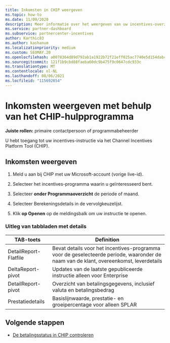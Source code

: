 ```yaml
---
title: Inkomsten in CHIP weergeven
ms.topic: how-to
ms.date: 11/09/2020
description: Meer informatie over het weergeven van uw incentives-overzicht en inkomsten in het hulpprogramma CHIP (Channel Incentives Platform).
ms.service: partner-dashboard
ms.subservice: partnercenter-incentives
author: Karthic83
ms.author: kashanum
ms.localizationpriority: medium
ms.custom: SEOMAY.20
ms.openlocfilehash: a0078364d89d792ab1a1922b72f21eff025ac7740e5d154dabc606bf3b1010d2
ms.sourcegitcommit: 121f1b9cbd88faeba60dc9b475f9c0647cdc933c
ms.translationtype: MT
ms.contentlocale: nl-NL
ms.lasthandoff: 08/06/2021
ms.locfileid: "115692854"
---
```

# <a name="view-earnings-using-the-chip-tool"></a>Inkomsten weergeven met behulp van het CHIP-hulpprogramma

**Juiste rollen:** primaire contactpersoon of programmabeheerder

U hebt toegang tot uw incentives-instructie via het Channel Incentives Platform Tool (CHIP).

## <a name="view-earnings"></a>Inkomsten weergeven

1. Meld u aan bij CHIP met uw Microsoft-account (vorige live-id).

2. Selecteer het incentives-programma waarin u geïnteresseerd bent.

3. Selecteer **onder Programmaoverzicht** de periode of maand. 
1. Selecteer Berekeningsdetails in de vervolgkeuzelijst.
1.  Klik **op Openen** op de meldingsbalk om uw instructie te openen.

### <a name="explanation-of-details-tabs"></a>Uitleg van tabbladen met details

|**TAB-toets**|**Definition**|
|-------------|--------------------------|
|DetailReport-Flatfile|Bevat details voor het incentives-programma voor de geselecteerde periode, waaronder de naam van de klant, overeenkomst, leverdetails|
|DeltaReport-pivot|Updates van de laatste gepubliceerde instructie alleen voor Enterprise|
|DetailReport-pivot|Overzicht van betalingsgegevens, inclusief valuta en betalingsbedrag|
|Prestatiedetails|Basislijnwaarde, prestatie- en groeipercentage voor alleen SPLAR|

## <a name="next-steps"></a>Volgende stappen

- [De betalingsstatus in CHIP controleren](chip-payment-status.md)